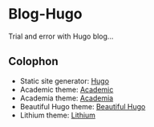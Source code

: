 # Blog-Hugo

Trial and error with Hugo blog...

## Colophon

* Static site generator: [Hugo](https://gohugo.io/)
* Academic theme: [Academic](https://themes.gohugo.io/academic/)
* Academia theme: [Academia](https://themes.gohugo.io/academia-hugo/)
* Beautiful Hugo theme: [Beautiful Hugo](https://themes.gohugo.io/beautifulhugo/)
* Lithium theme: [Lithium](https://themes.gohugo.io/hugo-lithium-theme/)

<!--
Using `academic` theme. See:<br>
<https://github.com/gcushen/hugo-academic><br>
<https://www1.icsi.berkeley.edu/~wooters/post/getting-started/>
-->
